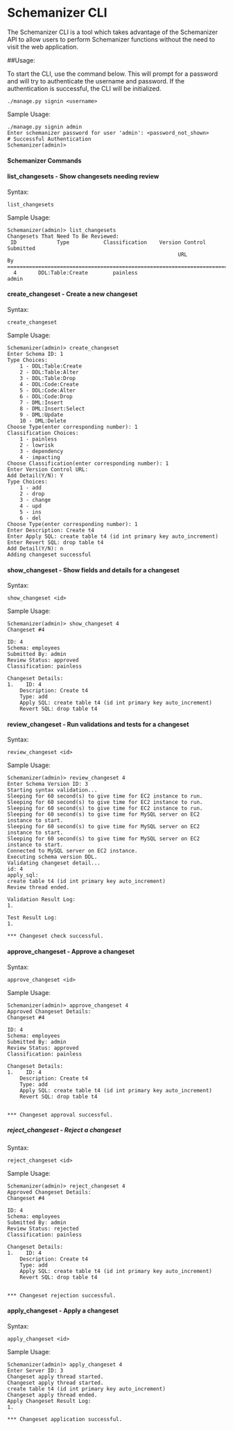 # Schemanizer CLI

The Schemanizer CLI is a tool which takes advantage of the Schemanizer API to allow users to perform Schemanizer functions without the need to visit the web application.

##Usage:

To start the CLI, use the command below. This will prompt for a password and will try to authenticate the username and password. If the authentication is successful, the CLI will be initialized.

    ./manage.py signin <username>

Sample Usage:

    ./manage.py signin admin
    Enter schemanizer password for user 'admin': <password_not_shown>
    # Successful Authentication
    Schemanizer(admin)> 

#### Schemanizer Commands

#### list_changesets - Show changesets needing review

Syntax:

    list_changesets

Sample Usage:

    Schemanizer(admin)> list_changesets
    Changesets That Need To Be Reviewed:
     ID             Type           Classification    Version Control   Submitted  
                                                           URL             By     
    =============================================================================
      4       DDL:Table:Create        painless                           admin  

#### create_changeset - Create a new changeset

Syntax:

    create_changeset

Sample Usage:

    Schemanizer(admin)> create_changeset
    Enter Schema ID: 1
    Type Choices:
        1 - DDL:Table:Create
    	2 - DDL:Table:Alter
    	3 - DDL:Table:Drop
    	4 - DDL:Code:Create
    	5 - DDL:Code:Alter
    	6 - DDL:Code:Drop
    	7 - DML:Insert
    	8 - DML:Insert:Select
    	9 - DML:Update
    	10 - DML:Delete
    Choose Type(enter corresponding number): 1
    Classification Choices:
    	1 - painless
    	2 - lowrisk
    	3 - dependency
    	4 - impacting
    Choose Classification(enter corresponding number): 1
    Enter Version Control URL: 
    Add Detail(Y/N): Y
    Type Choices:
    	1 - add
    	2 - drop
    	3 - change
    	4 - upd
    	5 - ins
    	6 - del
    Choose Type(enter corresponding number): 1
    Enter Description: Create t4
    Enter Apply SQL: create table t4 (id int primary key auto_increment)
    Enter Revert SQL: drop table t4
    Add Detail(Y/N): n
    Adding changeset successful

#### show_changeset - Show fields and details for a changeset

Syntax:

    show_changeset <id>

Sample Usage:

    Schemanizer(admin)> show_changeset 4
    Changeset #4
    
    ID: 4
    Schema: employees
    Submitted By: admin
    Review Status: approved
    Classification: painless
    
    Changeset Details:
    1.    ID: 4
    	Description: Create t4
    	Type: add
    	Apply SQL: create table t4 (id int primary key auto_increment)
    	Revert SQL: drop table t4

#### review_changeset - Run validations and tests for a changeset

Syntax:

    review_changeset <id>

Sample Usage:

    Schemanizer(admin)> review_changeset 4
    Enter Schema Version ID: 3
    Starting syntax validation...
    Sleeping for 60 second(s) to give time for EC2 instance to run.
    Sleeping for 60 second(s) to give time for EC2 instance to run.
    Sleeping for 60 second(s) to give time for EC2 instance to run.
    Sleeping for 60 second(s) to give time for MySQL server on EC2 instance to start.
    Sleeping for 60 second(s) to give time for MySQL server on EC2 instance to start.
    Sleeping for 60 second(s) to give time for MySQL server on EC2 instance to start.
    Connected to MySQL server on EC2 instance.
    Executing schema version DDL.
    Validating changeset detail...
    id: 4
    apply_sql:
    create table t4 (id int primary key auto_increment)
    Review thread ended.
    
    Validation Result Log:
    1. 
    
    Test Result Log:
    1. 
    
    *** Changeset check successful.

#### approve_changeset - Approve a changeset

Syntax:

    approve_changeset <id>
    
Sample Usage:

    Schemanizer(admin)> approve_changeset 4
    Approved Changeset Details:
    Changeset #4
    
    ID: 4
    Schema: employees
    Submitted By: admin
    Review Status: approved
    Classification: painless
    
    Changeset Details:
    1.    ID: 4
    	Description: Create t4
    	Type: add
    	Apply SQL: create table t4 (id int primary key auto_increment)
    	Revert SQL: drop table t4
    
    
    *** Changeset approval successful.

##### reject_changeset - Reject a changeset

Syntax:

    reject_changeset <id>

Sample Usage:

    Schemanizer(admin)> reject_changeset 4
    Approved Changeset Details:
    Changeset #4
    
    ID: 4
    Schema: employees
    Submitted By: admin
    Review Status: rejected
    Classification: painless
    
    Changeset Details:
    1.    ID: 4
        Description: Create t4
    	Type: add
    	Apply SQL: create table t4 (id int primary key auto_increment)
    	Revert SQL: drop table t4
    
    
    *** Changeset rejection successful.
    
#### apply_changeset - Apply a changeset

Syntax:

    apply_changeset <id>

Sample Usage:

    Schemanizer(admin)> apply_changeset 4
    Enter Server ID: 3
    Changeset apply thread started.
    Changeset apply thread started.
    create table t4 (id int primary key auto_increment)
    Changeset apply thread ended.
    Apply Changeset Result Log:
    1. 
    
    *** Changeset application successful.

